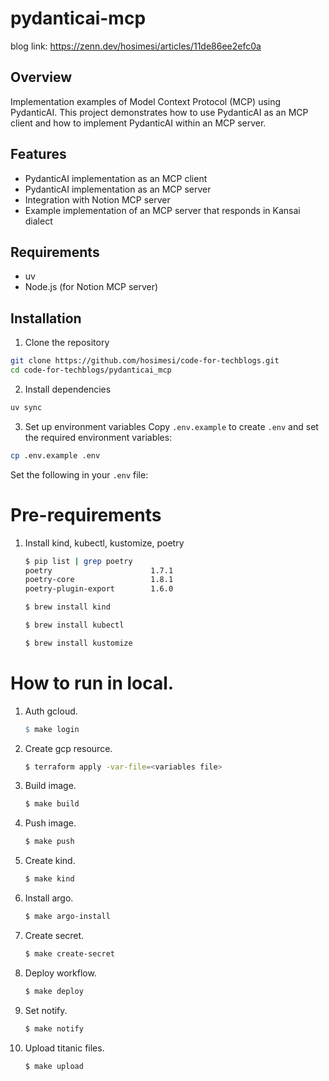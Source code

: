 # pydanticai-mcp

blog link: https://zenn.dev/hosimesi/articles/11de86ee2efc0a

## Overview
Implementation examples of Model Context Protocol (MCP) using PydanticAI. This project demonstrates how to use PydanticAI as an MCP client and how to implement PydanticAI within an MCP server.

## Features
- PydanticAI implementation as an MCP client
- PydanticAI implementation as an MCP server
- Integration with Notion MCP server
- Example implementation of an MCP server that responds in Kansai dialect

## Requirements
- uv
- Node.js (for Notion MCP server)

## Installation
1. Clone the repository
```bash
git clone https://github.com/hosimesi/code-for-techblogs.git
cd code-for-techblogs/pydanticai_mcp
```

2. Install dependencies
```bash
uv sync
```

3. Set up environment variables
Copy `.env.example` to create `.env` and set the required environment variables:
```bash
cp .env.example .env
```

Set the following in your `.env` file:

# Pre-requirements
1. Install kind, kubectl, kustomize, poetry
    ```bash
    $ pip list | grep poetry
    poetry                      1.7.1
    poetry-core                 1.8.1
    poetry-plugin-export        1.6.0
    ```
    ```bash
    $ brew install kind
    ```
    ```bash
    $ brew install kubectl
    ```
    ```bash
    $ brew install kustomize
    ```

# How to run in local.
1. Auth gcloud.
    ```Makefile
    $ make login
    ```
2. Create gcp resource.
    ```bash
    $ terraform apply -var-file=<variables file>
    ```
3. Build image.
    ```bash
    $ make build
    ```
4. Push image.
    ```bash
    $ make push
    ```
5. Create kind.
    ```bash
    $ make kind
    ```
6. Install argo.
    ```bash
    $ make argo-install
    ```
7. Create secret.
    ```bash
    $ make create-secret
    ```
8. Deploy workflow.
    ```bash
    $ make deploy
    ```
9. Set notify.
    ```bash
    $ make notify
    ```
10. Upload titanic files.
    ```bash
    $ make upload
    ```


